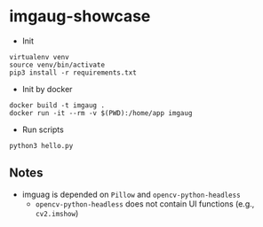 # imgaug-showcase
* Init
```
virtualenv venv
source venv/bin/activate
pip3 install -r requirements.txt 
```

* Init by docker
```
docker build -t imgaug .
docker run -it --rm -v $(PWD):/home/app imgaug
```

* Run scripts
```
python3 hello.py
```

## Notes
* imguag is depended on `Pillow` and `opencv-python-headless`
  * `opencv-python-headless` does not contain UI functions (e.g., `cv2.imshow`) 
